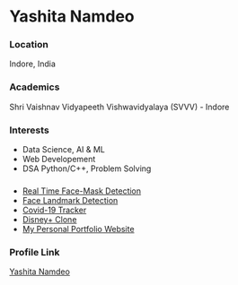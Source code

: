 # Yashita Namdeo

### Location

Indore, India

### Academics

Shri Vaishnav Vidyapeeth Vishwavidyalaya (SVVV) - Indore

### Interests

- Data Science, AI & ML
- Web Developement
- DSA Python/C++, Problem Solving

### 

- [Real Time Face-Mask Detection](https://github.com/yashitanamdeo/Realtime-Face-Mask-Detection)
- [Face Landmark Detection](https://github.com/yashitanamdeo/face-landmark-detection) 
- [Covid-19 Tracker](https://github.com/yashitanamdeo/Covid19-tracker)
- [Disney+ Clone](https://github.com/yashitanamdeo/Disney-plus-Clone)
- [My Personal Portfolio Website](https://yashitanamdeo.github.io/)

### Profile Link

[Yashita Namdeo](https://github.com/yashitanamdeo)
